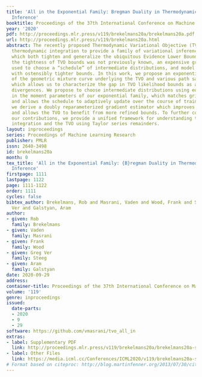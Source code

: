 ```yaml
---
title: 'All in the Exponential Family: Bregman Duality in Thermodynamic Variational
  Inference'
booktitle: Proceedings of the 37th International Conference on Machine Learning
year: '2020'
pdf: http://proceedings.mlr.press/v119/brekelmans20a/brekelmans20a.pdf
url: http://proceedings.mlr.press/v119/brekelmans20a.html
abstract: The recently proposed Thermodynamic Variational Objective (TVO) leverages
  thermodynamic integration to provide a family of variational inference objectives,
  which both tighten and generalize the ubiquitous Evidence Lower Bound (ELBO). However,
  the tightness of TVO bounds was not previously known, an expensive grid search was
  used to choose a “schedule” of intermediate distributions, and model learning suffered
  with ostensibly tighter bounds. In this work, we propose an exponential family interpretation
  of the geometric mixture curve underlying the TVO and various path sampling methods,
  which allows us to characterize the gap in TVO likelihood bounds as a sum of KL
  divergences. We propose to choose intermediate distributions using equal spacing
  in the moment parameters of our exponential family, which matches grid search performance
  and allows the schedule to adaptively update over the course of training. Finally,
  we derive a doubly reparameterized gradient estimator which improves model learning
  and allows the TVO to benefit from more refined bounds. To further contextualize
  our contributions, we provide a unified framework for understanding thermodynamic
  integration and the TVO using Taylor series remainders.
layout: inproceedings
series: Proceedings of Machine Learning Research
publisher: PMLR
issn: 2640-3498
id: brekelmans20a
month: 0
tex_title: 'All in the Exponential Family: {B}regman Duality in Thermodynamic Variational
  Inference'
firstpage: 1111
lastpage: 1122
page: 1111-1122
order: 1111
cycles: false
bibtex_author: Brekelmans, Rob and Masrani, Vaden and Wood, Frank and Steeg, Greg
  Ver and Galstyan, Aram
author:
- given: Rob
  family: Brekelmans
- given: Vaden
  family: Masrani
- given: Frank
  family: Wood
- given: Greg Ver
  family: Steeg
- given: Aram
  family: Galstyan
date: 2020-09-29
address: 
container-title: Proceedings of the 37th International Conference on Machine Learning
volume: '119'
genre: inproceedings
issued:
  date-parts:
  - 2020
  - 9
  - 29
software: https://github.com/vmasrani/tvo_all_in
extras:
- label: Supplementary PDF
  link: http://proceedings.mlr.press/v119/brekelmans20a/brekelmans20a-supp.pdf
- label: Other Files
  link: https://media.icml.cc/Conferences/ICML2020/v119/brekelmans20a-supp.zip
# Format based on citeproc: http://blog.martinfenner.org/2013/07/30/citeproc-yaml-for-bibliographies/
---
```

